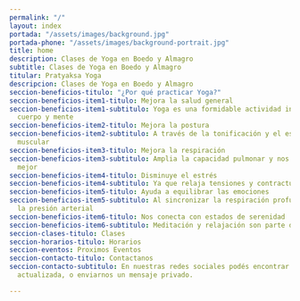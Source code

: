 ```yaml
---
permalink: "/"
layout: index
portada: "/assets/images/background.jpg"
portada-phone: "/assets/images/background-portrait.jpg"
title: home
description: Clases de Yoga en Boedo y Almagro
subtitle: Clases de Yoga en Boedo y Almagro
titular: Pratyaksa Yoga
descripcion: Clases de Yoga en Boedo y Almagro
seccion-beneficios-titulo: "¿Por qué practicar Yoga?"
seccion-beneficios-item1-titulo: Mejora la salud general
seccion-beneficios-item1-subtitulo: Yoga es una formidable actividad integral para
  cuerpo y mente
seccion-beneficios-item2-titulo: Mejora la postura
seccion-beneficios-item2-subtitulo: A través de la tonificación y el estiramiento
  muscular
seccion-beneficios-item3-titulo: Mejora la respiración
seccion-beneficios-item3-subtitulo: Amplia la capacidad pulmonar y nos enseña a oxigenarnos
  mejor
seccion-beneficios-item4-titulo: Disminuye el estrés
seccion-beneficios-item4-subtitulo: Ya que relaja tensiones y contracturas
seccion-beneficios-item5-titulo: Ayuda a equilibrar las emociones
seccion-beneficios-item5-subtitulo: Al sincronizar la respiración profunda y regular
  la presión arterial
seccion-beneficios-item6-titulo: Nos conecta con estados de serenidad
seccion-beneficios-item6-subtitulo: Meditación y relajación son parte de la práctica
seccion-clases-titulo: Clases
seccion-horarios-titulo: Horarios
seccion-eventos: Proximos Eventos
seccion-contacto-titulo: Contactanos
seccion-contacto-subtitulo: En nuestras redes sociales podés encontrar información
  actualizada, o enviarnos un mensaje privado.

---
```

